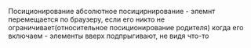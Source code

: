 Посиционирование
абсолютное посицирнирование - элемнт перемещается по браузеру, если его никто не ограничивает(относительное посиционирование родителя)
когда его включаем - элементы вверх подпрыгивают, не видя что-то
